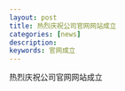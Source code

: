 ```yaml
---
layout: post
title: 热烈庆祝公司官网网站成立
categories: [news]
description: 
keywords: 官网成立
---
```

热烈庆祝公司官网网站成立
